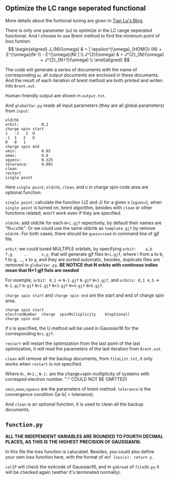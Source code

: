 ## Optimize the LC range seperated functional

More details about the funtional tuning are given in [Tian Lu's Blog](http://sobereva.com/550).

There is only one parameter ($\omega$) to optimize in the LC range seperated functional. And I choose to use Brent method to find the minimum point of loss funtion:
$$
\begin{aligned}
J_{N}(\omega) & = | \epsilon^{\omega}_{HOMO} (N) + E^{\omega}(N-1) - E^{\omega}(N) | \\
J^{2}(\omega) & = J^{2}_{N}(\omega) + J^{2}_{N+1}(\omega) \\ 
\end{aligned}
$$

The code will generate a series of documents with the name of corresponding $\omega$, all output documents are enclosed in these documents. And the result of each iteration of brent method are both printed and writen into `Brent.out`.

Human-friendly output are shown in `output.txt`.

And `globalVar.py` reads all input parameters (they are all global parameters) from `input`:

```
oldchk
orbit:          0,1
charge spin start
1   -1   2  U
-1  1   2   U
0   0   1
charge spin end
xmin:           0.05
xmax:           0.6
xguess:         0.325
tolerance:      0.001
clean
restart
single point
```

Here ``single point``, `oldchk`, `clean`, and `U` in charge spin code area are optional function.

`single point`: calculate the function (J2 and J) for a given x (`xguess`), when `single point` is turned on, brent algorithm, besides with `clean` or other functions related, won't work even if they are specified.

`oldchk`: add oldchk for each `N+i.gjf` repectively, by default their names are "N+i.chk". Or we could use the same oldchk as `template.gjf` by remove `oldchk`. For both cases, there should be `guess=read` in command line of gjf file.

`orbit`: we could tuned MULTIPLE orbitals, by specifying `orbit:    a,b     f,g     ..      x,y`, that will generate gjf files `N+i.gjf`, where i from a to b, f to g, ..., x to y, and they are sorted automatic, besides, duplicate files are removed in `globalVar.py`. **BE NOTICE that N orbits with continous indies mean that N+1 gjf fiels are needed**

For example, `orbit: 0,1` $\rightarrow$ `N-1.gjf` `N.gjf` `N+1.gjf`, and `orbits: 0,1 4,5`
$\rightarrow$ `N-1.gjf` `N.gjf` `N+1.gjf` `N+3.gjf` `N+4.gjf` `N+5.gjf`.

`charge spin start` and `charge spin end` are the start and end of charge spin area.
```
charge spin start
electronNumber  charge  spinMultiplicity    U(optional)
charge spin end
```

if `U` is specified, the U method will be used in Gaussian16 for the corresponding `N+i.gjf`.

`restart` will restart the optimization from the last point of the last optimization, it will read the parameters of the last iteration from `Brent.out`.

`clean` will remove all the backup documents, from `fileList.txt`, it only works when `restart` is not specified.


Where `N:`, `N+1:`, `N-1:` are the charge+spin multiplicity of systems with corresped electron number. ":" COULD NOT BE OMITTED!

`xmin`,`xmax`,`xguess` are the parameters of brent method. `tolerance` is the convergence condition (|a-b| < tolerance).

And `clean` is an optional funciton, it is used to clean all the backup documents.

## `function.py`
**ALL THE INDEPENDENT VARIABLES ARE ROUNDED TO FOURTH DECIMAL PLACES, AS THIS IS THE HIGHEST PRECISION OF GAUSSIAN16.**

In this file the loss function is calucated. Besides, you could also define your own loss function here, with the format of `def loss(x): return y`.

`calIP` will check the exitcode of Gaussian16, and in `g16read` of `fileIO.py` it will be checked again (wether it's terminated normally).